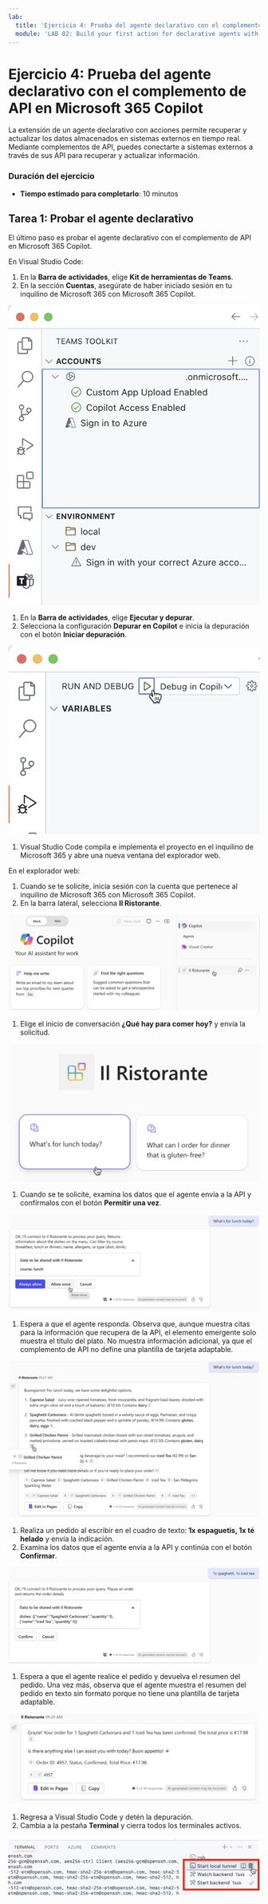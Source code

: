 ```yaml
---
lab:
  title: 'Ejercicio 4: Prueba del agente declarativo con el complemento de API en Microsoft 365 Copilot'
  module: 'LAB 02: Build your first action for declarative agents with API plugin by using Visual Studio Code'
---
```


# Ejercicio 4: Prueba del agente declarativo con el complemento de API en Microsoft 365 Copilot

La extensión de un agente declarativo con acciones permite recuperar y actualizar los datos almacenados en sistemas externos en tiempo real. Mediante complementos de API, puedes conectarte a sistemas externos a través de sus API para recuperar y actualizar información.

### Duración del ejercicio

- **Tiempo estimado para completarlo**: 10 minutos

## Tarea 1: Probar el agente declarativo

El último paso es probar el agente declarativo con el complemento de API en Microsoft 365 Copilot.

En Visual Studio Code:

1. En la **Barra de actividades**, elige **Kit de herramientas de Teams**.
1. En la sección **Cuentas**, asegúrate de haber iniciado sesión en tu inquilino de Microsoft 365 con Microsoft 365 Copilot.

  ![Captura de pantalla de la sección de cuentas del kit de herramientas de Teams en Visual Studio Code.](../media/LAB_02/3-teams-toolkit-accounts.png)

1. En la **Barra de actividades**, elige **Ejecutar y depurar**.
1. Selecciona la configuración **Depurar en Copilot** e inicia la depuración con el botón **Iniciar depuración**.  

  ![Captura de pantalla de la configuración Depurar en Copilot en Visual Studio Code.](../media/LAB_02/3-visual-studio-code-start-debugging.png)

1. Visual Studio Code compila e implementa el proyecto en el inquilino de Microsoft 365 y abre una nueva ventana del explorador web.

En el explorador web:

1. Cuando se te solicite, inicia sesión con la cuenta que pertenece al inquilino de Microsoft 365 con Microsoft 365 Copilot.
1. En la barra lateral, selecciona **Il Ristorante**.

  ![Captura de pantalla de la interfaz de Microsoft 365 Copilot con el agente il Ristorante seleccionado.](../media/LAB_02/3-copilot-select-agent.png)

1. Elige el inicio de conversación **¿Qué hay para comer hoy?** y envía la solicitud.

  ![Captura de pantalla de la interfaz de Microsoft 365 Copilot con la solicitud del almuerzo.](../media/LAB_02/3-copilot-lunch-prompt.png)

1. Cuando se te solicite, examina los datos que el agente envía a la API y confírmalos con el botón **Permitir una vez**.

  ![Captura de pantalla de la interfaz de Microsoft 365 Copilot con la confirmación del almuerzo.](../media/LAB_02/3-copilot-lunch-confirm.png)

1. Espera a que el agente responda. Observa que, aunque muestra citas para la información que recupera de la API, el elemento emergente solo muestra el título del plato. No muestra información adicional, ya que el complemento de API no define una plantilla de tarjeta adaptable.

  ![Captura de pantalla de la interfaz de Microsoft 365 Copilot con la respuesta del almuerzo.](../media/LAB_02/3-copilot-lunch-response.png)

1. Realiza un pedido al escribir en el cuadro de texto: **1x espaguetis, 1x té helado** y envía la indicación.
1. Examina los datos que el agente envía a la API y continúa con el botón **Confirmar**.

  ![Captura de pantalla de la interfaz de Microsoft 365 Copilot con la confirmación de pedido.](../media/LAB_02/3-copilot-order-confirm.png)

1. Espera a que el agente realice el pedido y devuelva el resumen del pedido. Una vez más, observa que el agente muestra el resumen del pedido en texto sin formato porque no tiene una plantilla de tarjeta adaptable.

  ![Captura de pantalla de la interfaz de Microsoft 365 Copilot con la respuesta del pedido.](../media/LAB_02/3-copilot-order-response.png)

1. Regresa a Visual Studio Code y detén la depuración.
1. Cambia a la pestaña **Terminal** y cierra todos los terminales activos.

  ![Captura de pantalla de la pestaña del terminal de Visual Studio Code con la opción de cerrar todos los terminales.](../media/LAB_02/3-visual-studio-code-close-terminal.png)
